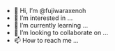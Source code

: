 - 👋 Hi, I’m @fujiwaraxenoh
- 👀 I’m interested in ...
- 🌱 I’m currently learning ...
- 💞️ I’m looking to collaborate on ...
- 📫 How to reach me ...

<!---
fujiwaraxenoh/fujiwaraxenoh is a ✨ special ✨ repository because its `README.md` (this file) appears on your GitHub profile.
You can click the Preview link to take a look at your changes.
--->
